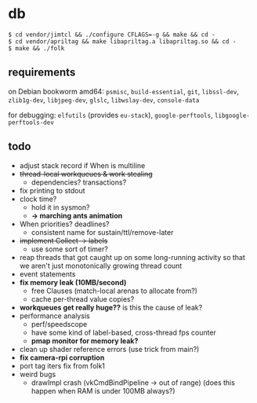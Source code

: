 # db

```
$ cd vendor/jimtcl && ./configure CFLAGS=-g && make && cd -
$ cd vendor/apriltag && make libapriltag.a libapriltag.so && cd -
$ make && ./folk
```

## requirements

on Debian bookworm amd64: `psmisc`, `build-essential`, `git`,
`libssl-dev`, `zlib1g-dev`, `libjpeg-dev`, `glslc`, `libwslay-dev`, `console-data`

for debugging: `elfutils` (provides `eu-stack`), `google-perftools`,
`libgoogle-perftools-dev`

## todo

- adjust stack record if When is multiline
- ~~thread-local workqueues & work stealing~~
  - dependencies? transactions?
- fix printing to stdout
- clock time?
  - hold it in sysmon?
  - **-> marching ants animation**
- When priorities? deadlines?
  - consistent name for sustain/ttl/remove-later
- ~~implement Collect -> labels~~
  - use some sort of timer?
- reap threads that got caught up on some long-running activity so
  that we aren't just monotonically growing thread count
- event statements
- **fix memory leak (10MB/second)**
  - free Clauses (match-local arenas to allocate from?)
  - cache per-thread value copies?
- **workqueues get really huge??** is this the cause of leak?
- performance analysis
  - perf/speedscope
  - have some kind of label-based, cross-thread fps counter
  - **pmap monitor for memory leak?**
- clean up shader reference errors (use trick from main?)
- **fix camera-rpi corruption**
- port tag iters fix from folk1
- weird bugs
  - drawImpl crash (vkCmdBindPipeline -> out of range) (does this
    happen when RAM is under 100MB always?)

